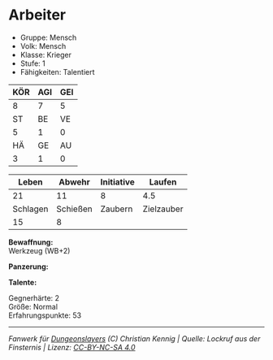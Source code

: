 # Arbeiter  
- Gruppe: Mensch  
- Volk: Mensch  
- Klasse: Krieger  
- Stufe: 1  
- Fähigkeiten: Talentiert  


| KÖR | AGI | GEI |  
| --- | --- | --- |  
| 8   | 7   | 5   |
| ST  | BE  | VE  |  
| 5   | 1   | 0   |
| HÄ  | GE  | AU  |  
| 3   | 1   | 0   |


| Leben    | Abwehr   | Initiative | Laufen     |
| -------- | -------- | ---------- | ---------- |
| 21       | 11       | 8          | 4.5        |
| Schlagen | Schießen | Zaubern    | Zielzauber |
| 15       | 8        |            |            |

**Bewaffnung:**  
Werkzeug (WB+2)

**Panzerung:**  


**Talente:**  


Gegnerhärte: 2  
Größe: Normal  
Erfahrungspunkte: 53  



___
*Fanwerk für [Dungeonslayers](https://www.dungeonslayers.net/) (C) Christian Kennig | Quelle: Lockruf aus der Finsternis | Lizenz: [CC-BY-NC-SA 4.0](https://creativecommons.org/licenses/by-nc-sa/4.0/deed.de)*